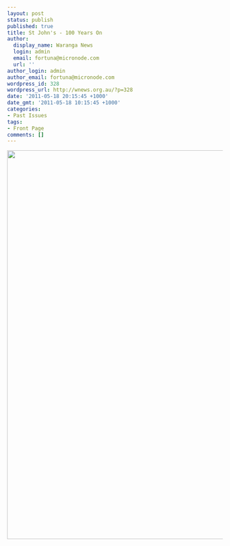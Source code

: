 ```yaml
---
layout: post
status: publish
published: true
title: St John's - 100 Years On
author:
  display_name: Waranga News
  login: admin
  email: fortuna@micronode.com
  url: ''
author_login: admin
author_email: fortuna@micronode.com
wordpress_id: 328
wordpress_url: http://wnews.org.au/?p=328
date: '2011-05-18 20:15:45 +1000'
date_gmt: '2011-05-18 10:15:45 +1000'
categories:
- Past Issues
tags:
- Front Page
comments: []
---
```

<p><a href="http://wnews.org.au/wp-content/uploads/2011/05/frontpage-20110519.pdf"><img class="alignnone size-full wp-image-325" title="Front Page - 19 May 2011" src="http://wnews.org.au/wp-content/uploads/2011/05/frontpage-20110519.png" alt="" width="624" height="907" /></a></p>
